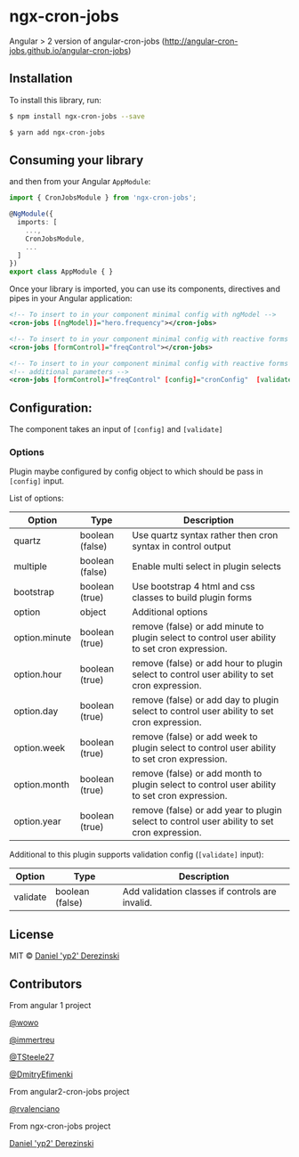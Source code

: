 # ngx-cron-jobs

Angular > 2 version of angular-cron-jobs (http://angular-cron-jobs.github.io/angular-cron-jobs)

## Installation

To install this library, run:

```bash
$ npm install ngx-cron-jobs --save
```

```bash
$ yarn add ngx-cron-jobs
```

## Consuming your library


and then from your Angular `AppModule`:

```typescript
import { CronJobsModule } from 'ngx-cron-jobs';

@NgModule({
  imports: [
    ...,
    CronJobsModule,
    ...
  ]
})
export class AppModule { }
```

Once your library is imported, you can use its components, directives and pipes in your Angular application:

```xml
<!-- To insert to in your component minimal config with ngModel -->
<cron-jobs [(ngModel)]="hero.frequency"></cron-jobs>

<!-- To insert to in your component minimal config with reactive forms -->
<cron-jobs [formControl]="freqControl"></cron-jobs>

<!-- To insert to in your component minimal config with reactive forms -->
<!-- additional parameters -->
<cron-jobs [formControl]="freqControl" [config]="cronConfig"  [validate]="cronValidate"></cron-jobs>
```

## Configuration:

The component takes an input of `[config]` and `[validate]`

### Options
Plugin maybe configured by config object to which should be pass in `[config]` input.

List of options:

Option | Type | Description
-------|------|------------
quartz | boolean (false)| Use quartz syntax rather then cron syntax in control output
multiple | boolean (false)| Enable multi select in plugin selects
bootstrap | boolean (true) | Use bootstrap 4 html and css classes to build plugin forms 
option | object | Additional options
option.minute | boolean (true) | remove (false) or add minute to plugin select to control user ability to set cron expression.
option.hour | boolean (true) | remove (false) or add hour to plugin select to control user ability to set cron expression.
option.day | boolean (true) | remove (false) or add day to plugin select to control user ability to set cron expression.
option.week | boolean (true) | remove (false) or add week to plugin select to control user ability to set cron expression.
option.month | boolean (true) | remove (false) or add month to plugin select to control user ability to set cron expression.
option.year | boolean (true) | remove (false) or add year to plugin select to control user ability to set cron expression.

Additional to this plugin supports validation config (`[validate]` input):

Option | Type | Description
-------|------|------------
validate | boolean (false)| Add validation classes if controls are invalid.

## License

MIT © [Daniel 'yp2' Derezinski](https://github.com/yp2)

## Contributors

From angular 1 project

[@wowo](https://github.com/wowo)

[@immertreu](https://github.com/immertreu)

[@TSteele27](https://github.com/TSteele27)

[@DmitryEfimenki](https://github.com/DmitryEfimenko)

From angular2-cron-jobs project

[@rvalenciano](https://github.com/rvalenciano)

From ngx-cron-jobs project

[Daniel 'yp2' Derezinski](https://github.com/yp2)
